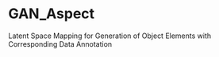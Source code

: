 # GAN_Aspect
Latent Space Mapping for Generation of Object Elements with Corresponding Data Annotation
